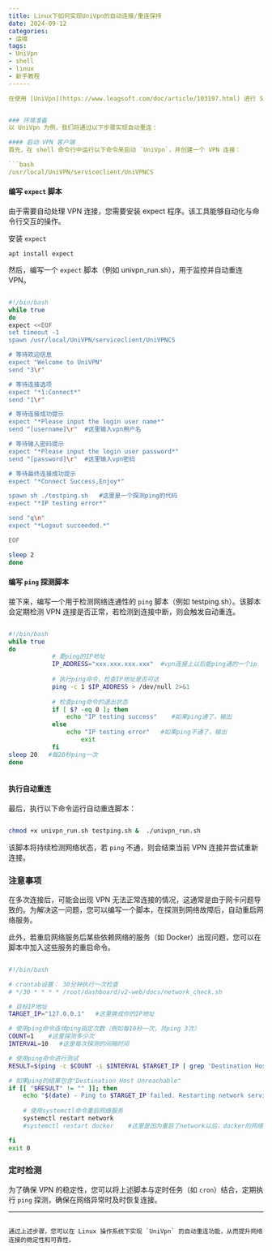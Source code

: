 ```yaml
---
title: Linux下如何实现UniVpn的自动连接/重连保持
date: 2024-09-12
categories: 
- 运维
tags:
- UniVpn
- shell
- linux
- 新手教程
------

在使用 [UniVpn](https://www.leagsoft.com/doc/article/103197.html) 进行 SSL VPN 连接时，为了确保网络连接的稳定性和可靠性，您可能需要启用自动重连功能。该功能可以在 VPN 连接意外中断时自动重新建立连接，从而减少因网络中断带来的不便。本文将介绍如何在 Linux 操作系统下，通过结合 `expect` 脚本和 `ping` 探测来实现自动重连功能。


### 环境准备
以 UniVpn 为例，我们将通过以下步骤实现自动重连：

#### 启动 VPN 客户端
首先，在 shell 命令行中运行以下命令来启动 `UniVpn`，并创建一个 VPN 连接：

```bash
/usr/local/UniVPN/serviceclient/UniVPNCS
```

#### 编写 `expect` 脚本
由于需要自动处理 VPN 连接，您需要安装 expect 程序。该工具能够自动化与命令行交互的操作。

安装 `expect` 
```
apt install expect

```

然后，编写一个 `expect` 脚本（例如 univpn_run.sh），用于监控并自动重连 VPN。

```bash

#!/bin/bash
while true 
do
expect <<EOF
set timeout -1
spawn /usr/local/UniVPN/serviceclient/UniVPNCS

# 等待欢迎信息
expect "Welcome to UniVPN"
send "3\r"

# 等待连接选项
expect "*1:Connect*"
send "1\r"

# 等待连接成功提示
expect "*Please input the login user name*"
send "[username]\r"  #这里输入vpn用户名

# 等待输入密码提示
expect "*Please input the login user password*"
send "[password]\r"  #这里输入vpn密码

# 等待最终连接成功提示
expect "*Connect Success,Enjoy*"

spawn sh ./testping.sh   #这里是一个探测ping的代码
expect "*IP testing error*"

send "q\n"
expect "*Logout succeeded.*"

EOF

sleep 2
done


```

#### 编写 `ping` 探测脚本
接下来，编写一个用于检测网络连通性的 `ping` 脚本（例如 testping.sh）。该脚本会定期检测 VPN 连接是否正常，若检测到连接中断，则会触发自动重连。

```bash

#!/bin/bash
while true
do
            # 要ping的IP地址  
            IP_ADDRESS="xxx.xxx.xxx.xxx"  #vpn连接上以后能ping通的一个ip
            
            # 执行ping命令，检查IP地址是否可达  
            ping -c 1 $IP_ADDRESS > /dev/null 2>&1  
            
            # 检查ping命令的退出状态  
            if [ $? -eq 0 ]; then  
                echo "IP testing success"    #如果ping通了，输出
            else  
                echo "IP testing error"   #如果ping不通了，输出
                    exit
            fi
sleep 20   #每20秒ping一次
done



```

#### 执行自动重连
最后，执行以下命令运行自动重连脚本：

```bash

chmod +x univpn_run.sh testping.sh &  ./univpn_run.sh

```

该脚本将持续检测网络状态，若 `ping` 不通，则会结束当前 VPN 连接并尝试重新连接。

### 注意事项
在多次连接后，可能会出现 VPN 无法正常连接的情况，这通常是由于网卡问题导致的。为解决这一问题，您可以编写一个脚本，在探测到网络故障后，自动重启网络服务。

此外，若重启网络服务后某些依赖网络的服务（如 Docker）出现问题，您可以在脚本中加入这些服务的重启命令。

```bash

#!/bin/bash

# crontab设置： 30分钟执行一次检查
# */30 * * * * /root/dashboard/v2-web/docs/network_check.sh

# 目标IP地址
TARGET_IP="127.0.0.1"   #这里换成你的IP地址

# 使用ping命令连续ping指定次数（例如每10秒一次，共ping 3次）
COUNT=1    #这里探测多少次
INTERVAL=10   #这是每次探测的间隔时间

# 使用ping命令进行测试
RESULT=$(ping -c $COUNT -i $INTERVAL $TARGET_IP | grep 'Destination Host Unreachable')    

# 如果ping的结果包含"Destination Host Unreachable"
if [[ "$RESULT" != "" ]]; then
    echo "$(date) - Ping to $TARGET_IP failed. Restarting network service..."
 
    # 使用systemctl命令重启网络服务
    systemctl restart network
    #systemctl restart docker    #这里是因为重启了network以后，docker的网络会出现问题，所以就重启一下docker。如果你有其他服务也可以这样重启一下。

fi
exit 0


```




### 定时检测

为了确保 VPN 的稳定性，您可以将上述脚本与定时任务（如 `cron`）结合，定期执行 `ping` 探测，确保在网络异常时及时恢复连接。


---
```

通过上述步骤，您可以在 Linux 操作系统下实现 `UniVpn` 的自动重连功能，从而提升网络连接的稳定性和可靠性。
